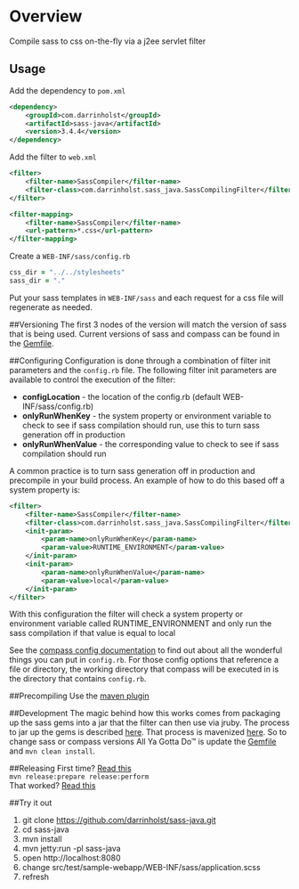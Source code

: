 # Overview
Compile sass to css on-the-fly via a j2ee servlet filter

## Usage

Add the dependency to `pom.xml`

```xml
<dependency>
    <groupId>com.darrinholst</groupId>
    <artifactId>sass-java</artifactId>
    <version>3.4.4</version>
</dependency>
```

Add the filter to `web.xml`

```xml
<filter>
    <filter-name>SassCompiler</filter-name>
    <filter-class>com.darrinholst.sass_java.SassCompilingFilter</filter-class>
</filter>

<filter-mapping>
    <filter-name>SassCompiler</filter-name>
    <url-pattern>*.css</url-pattern>
</filter-mapping>
```

Create a `WEB-INF/sass/config.rb`

```ruby
css_dir = "../../stylesheets"
sass_dir = "."
```
    
Put your sass templates in `WEB-INF/sass` and each request for a css
file will regenerate as needed.

##Versioning
The first 3 nodes of the version will match the version of sass that is being used. Current versions of sass and compass can be found in the [Gemfile](https://github.com/darrinholst/sass-java/blob/master/sass-java-gems/Gemfile).

##Configuring
Configuration is done through a combination of filter init parameters and the `config.rb` file. The following filter init parameters are available to control the execution of the filter:

* **configLocation** - the location of the config.rb (default WEB-INF/sass/config.rb)
* **onlyRunWhenKey** - the system property or environment variable to check to see if sass compilation should run, use this to turn sass generation off in production
* **onlyRunWhenValue** - the corresponding value to check to see if sass compilation should run

A common practice is to turn sass generation off in production and precompile in your build process. An example of how to do this based off a system property is:

```xml
<filter>
    <filter-name>SassCompiler</filter-name>
    <filter-class>com.darrinholst.sass_java.SassCompilingFilter</filter-class>
    <init-param>
        <param-name>onlyRunWhenKey</param-name>
        <param-value>RUNTIME_ENVIRONMENT</param-value>
    </init-param>
    <init-param>
        <param-name>onlyRunWhenValue</param-name>
        <param-value>local</param-value>
    </init-param>
</filter>
```

With this configuration the filter will check a system property or environment variable called RUNTIME_ENVIRONMENT and only run the sass compilation if that value is equal to local

See the [compass config documentation](http://compass-style.org/help/documentation/configuration-reference/) to find out about all the wonderful things you can put in `config.rb`. For those config options that reference a file or directory, the working directory that compass will be executed in is the directory that contains `config.rb`.

##Precompiling
Use the [maven plugin](https://github.com/darrinholst/sass-java/blob/master/sass-java-maven/README.md)

##Development
The magic behind how this works comes from packaging up the sass gems into a jar that the filter can then use via jruby. The process to jar up the gems is described [here](http://blog.nicksieger.com/articles/2009/01/10/jruby-1-1-6-gems-in-a-jar/). That process is mavenized [here](https://github.com/darrinholst/sass-java/blob/master/sass-java-gems/pom.xml#L34). So to change sass or compass versions All Ya Gotta Do™ is update the [Gemfile](https://github.com/darrinholst/sass-java/blob/master/sass-java-gems/Gemfile) and `mvn clean install`.

##Releasing
First time? [Read this](http://central.sonatype.org/pages/working-with-pgp-signatures.html)  
`mvn release:prepare release:perform`  
That worked? [Read this](http://central.sonatype.org/pages/releasing-the-deployment.html)  

##Try it out
1. git clone https://github.com/darrinholst/sass-java.git
2. cd sass-java
3. mvn install
4. mvn jetty:run -pl sass-java
5. open http://localhost:8080
6. change src/test/sample-webapp/WEB-INF/sass/application.scss
7. refresh

